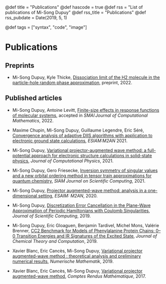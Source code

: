 @def title = "Publications"
@def hascode = true
@def rss = "List of publications of Mi-Song Dupuy"
@def rss_title = "Publications"
@def rss_pubdate = Date(2019, 5, 1)

@def tags = ["syntax", "code", "image"]

# Publications

## Preprints
  * Mi-Song Dupuy, Kyle Thicke, [Dissociation limit of the H2 molecule in the particle-hole random phase approximation](https://hal.archives-ouvertes.fr/hal-03806571), preprint, 2022.

## Published articles
  * Mi-Song Dupuy, Antoine Levitt, [Finite-size effects in response functions of molecular systems](https://hal.archives-ouvertes.fr/hal-03145143), accepted in _SMAI Journal of Computational Mathematics_, 2022.

  * Maxime Chupin, Mi-Song Dupuy, Guillaume Legendre, Eric Séré, [Convergence analysis of adaptive DIIS algorithms with application to electronic ground state calculations](https://www.esaim-m2an.org/articles/m2an/abs/2021/07/m2an200051/m2an200051.html), _ESIAM:M2AN_ 2021.
  * Mi-Song Dupuy, [Variational projector-augmented wave method: a full-potential approach for electronic structure calculations in solid-state physics](https://www.sciencedirect.com/science/article/pii/S0021999121004058), _Journal of Computational Physics_, 2021.
  * Mi-Song Dupuy, Gero Friesecke, [Inversion symmetry of singular values and a new orbital ordering method in tensor train approximations for quantum chemistry](https://epubs.siam.org/doi/10.1137/20M1320122), _SIAM Journal on Scientific Computing_, 2021.
  * Mi-Song Dupuy, [Projector augmented-wave method: analysis in a one-dimensional setting](https://doi.org/10.1051/m2an/2019017), _ESAIM: M2AN_, 2020.
  * Mi-Song Dupuy, [Discretization Error Cancellation in the Plane-Wave Approximation of Periodic Hamiltonians with Coulomb Singularities](https://link.springer.com/article/10.1007/s10915-019-00959-6), _Journal of Scientific Computing_, 2019.
  * Mi-Song Dupuy, Eric Gloaguen, Benjamin Tardivel, Michel Mons, Valérie Brenner, [CC2 Benchmark for Models of Phenylalanine Protein Chains: 0–0 Transition Energies and IR Signatures of the Excited State](https://pubs.acs.org/doi/abs/10.1021/acs.jctc.9b00923), _Journal of Chemical Theory and Computation_, 2019.
  * Xavier Blanc, Eric Cancès, Mi-Song Dupuy, [Variational projector augmented-wave method : theoretical analysis and preliminary numerical results](https://link.springer.com/article/10.1007/s00211-019-01082-2), _Numerische Mathematik_, 2019.
  * Xavier Blanc, Eric Cancès, Mi-Song Dupuy, [Variational projector augmented-wave method](https://www.sciencedirect.com/science/article/pii/S1631073X17301462), _Comptes Rendus Mathématique_, 2017.